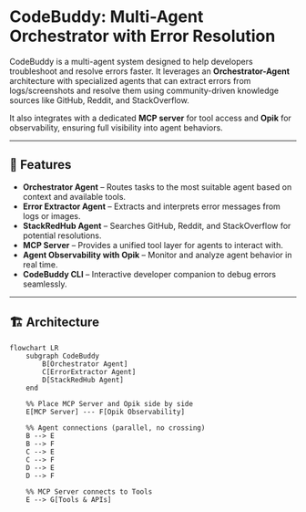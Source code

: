 # CodeBuddy: Multi-Agent Orchestrator with Error Resolution

CodeBuddy is a multi-agent system designed to help developers troubleshoot and resolve errors faster. It leverages an **Orchestrator-Agent** architecture with specialized agents that can extract errors from logs/screenshots and resolve them using community-driven knowledge sources like GitHub, Reddit, and StackOverflow.  

It also integrates with a dedicated **MCP server** for tool access and **Opik** for observability, ensuring full visibility into agent behaviors.  

---

## 🚀 Features

- **Orchestrator Agent** – Routes tasks to the most suitable agent based on context and available tools.  
- **Error Extractor Agent** – Extracts and interprets error messages from logs or images.  
- **StackRedHub Agent** – Searches GitHub, Reddit, and StackOverflow for potential resolutions.  
- **MCP Server** – Provides a unified tool layer for agents to interact with.  
- **Agent Observability with Opik** – Monitor and analyze agent behavior in real time.  
- **CodeBuddy CLI** – Interactive developer companion to debug errors seamlessly.  

---

## 🏗️ Architecture

```mermaid
flowchart LR
    subgraph CodeBuddy
        B[Orchestrator Agent]
        C[ErrorExtractor Agent]
        D[StackRedHub Agent]
    end

    %% Place MCP Server and Opik side by side
    E[MCP Server] --- F[Opik Observability]

    %% Agent connections (parallel, no crossing)
    B --> E
    B --> F
    C --> E
    C --> F
    D --> E
    D --> F

    %% MCP Server connects to Tools
    E --> G[Tools & APIs]
